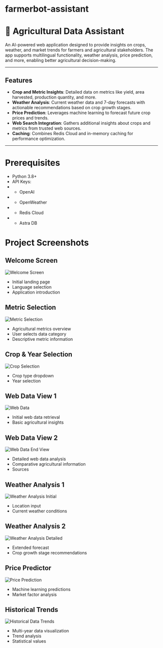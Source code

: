 # farmerbot-assistant

# 🌾 Agricultural Data Assistant

An AI-powered web application designed to provide insights on crops, weather, and market trends for farmers and agricultural stakeholders. The app supports multilingual functionality, weather analysis, price prediction, and more, enabling better agricultural decision-making.

---

## Features

- **Crop and Metric Insights**: Detailed data on metrics like yield, area harvested, production quantity, and more.
- **Weather Analysis**: Current weather data and 7-day forecasts with actionable recommendations based on crop growth stages.
- **Price Prediction**: Leverages machine learning to forecast future crop prices and trends.
- **Web Search Integration**: Gathers additional insights about crops and metrics from trusted web sources.
- **Caching**: Combines Redis Cloud and in-memory caching for performance optimization.

---

# Prerequisites

- Python 3.8+
- API Keys:
- - OpenAI
- - OpenWeather
- - Redis Cloud
- - Astra DB

# Project Screenshots

## Welcome Screen
![Welcome Screen](screenshots/welcome.png)
- Initial landing page
- Language selection
- Application introduction

## Metric Selection
![Metric Selection](screenshots/show_metric.png)
- Agricultural metrics overview
- User selects data category
- Descriptive metric information

## Crop & Year Selection
![Crop Selection](screenshots/crop_selection.png)
- Crop type dropdown
- Year selection

## Web Data View 1
![Web Data](screenshots/WebData1.png)
- Initial web data retrieval
- Basic agricultural insights

## Web Data View 2
![Web Data End View](screenshots/WebData2.png)
- Detailed web data analysis
- Comparative agricultural information
- Sources

## Weather Analysis 1
![Weather Analysis Initial](screenshots/Weather1.png)
- Location input
- Current weather conditions

## Weather Analysis 2
![Weather Analysis Detailed](screenshots/Weather2.png)
- Extended forecast
- Crop growth stage recommendations

## Price Predictor
![Price Prediction](screenshots/Prediction.png)
- Machine learning predictions
- Market factor analysis

## Historical Trends
![Historical Data Trends](screenshots/Historical.png)
- Multi-year data visualization
- Trend analysis
- Statistical values

